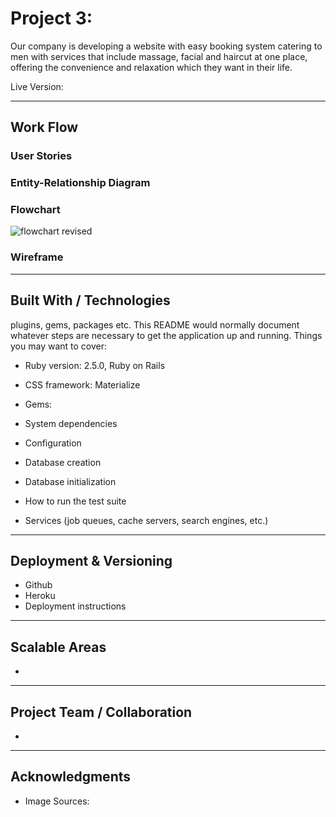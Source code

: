 # Project 3: 

Our company is developing a website with easy booking system catering to men with services that include massage, facial and haircut at one place, offering the convenience and relaxation which they want in their life.

Live Version:

---
## Work Flow

### User Stories


### Entity-Relationship Diagram

### Flowchart
![flowchart revised](https://user-images.githubusercontent.com/31798170/35548283-5c332d04-05b9-11e8-8200-b79b9bc44625.png)

### Wireframe

---

## Built With / Technologies

plugins, gems, packages etc.
This README would normally document whatever steps are necessary to get the application up and running.
Things you may want to cover:

* Ruby version: 2.5.0, Ruby on Rails
* CSS framework: Materialize 
* Gems: 

* System dependencies

* Configuration

* Database creation

* Database initialization

* How to run the test suite

* Services (job queues, cache servers, search engines, etc.)

---

## Deployment & Versioning
* Github
* Heroku
* Deployment instructions

---
## Scalable Areas
* 
---
## Project Team / Collaboration
*
---
## Acknowledgments
* Image Sources:

